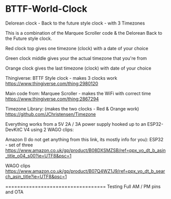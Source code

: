 # BTTF-World-Clock
Delorean clock - Back to the future style clock - with 3 Timezones

This is a combination of the Marquee Scroller code & the Delorean Back to the Future style clock.

Red clock top gives one timezone (clock) with a date of your choice

Green clock middle gives your the actual timezone that you're from

Orange clock gives the last timezone (clock) with date of your choice

Thingiverse:
BTTF Style clock - makes 3 clocks work
https://www.thingiverse.com/thing:2980120

Main code from:
Marquee Scroller - makes the WiFi with correct time
https://www.thingiverse.com/thing:2867294

Timezone Library: (makes the two clocks - Red & Orange work)
https://github.com/JChristensen/Timezone

Everything works from a 5V 2A / 3A power supply hooked up to an ESP32-DevKitC V4
using 2 WAGO clips:

Amazon (I do not get anything from this link, its mostly info for you):
ESP32 - set of three
https://www.amazon.co.uk/gp/product/B08DXSMZSB/ref=ppx_yo_dt_b_asin_title_o04_s00?ie=UTF8&psc=1

WAGO clips
https://www.amazon.co.uk/gp/product/B07Q4WZ1J9/ref=ppx_yo_dt_b_search_asin_title?ie=UTF8&psc=1


==================================
Testing Full AM / PM pins and OTA

